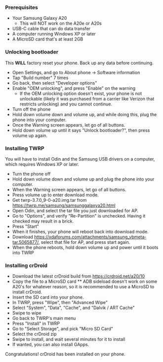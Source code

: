 ### Prerequisites
* Your Samsung Galaxy A20
    * This will NOT work on the A20e or A20s
* USB-C cable that can do data transfer
* A computer running Windows XP or later
* A MicroSD card that's at least 2GB

### Unlocking bootloader
This **WILL** factory reset your phone. Back up any data before continuing.
* Open Settings, and go to About phone -> Software information
* Tap "Build number" 7 times
* Go back, then select "Developer options"
* Enable "OEM unlocking", and press "Enable" on the warning
    * If the OEM unlocking option doesn't exist, your phone is not unlockable (likely it was purchased from a carrier like Verizon that restricts unlocking) and you cannot continue.
* Turn off the phone
* Hold down volume down and volume up, and while doing this, plug the phone into your computer.
* Once the Warning screen appears, let go of all buttons.
* Hold down volume up until it says "Unlock bootloader?", then press volume up again.

### Installing TWRP
You will have to install Odin and the Samsung USB drivers on a computer, which requires Windows XP or later. 
* Turn the phone off
* Hold down volume down and volume up and plug the phone into your computer.
* When the Warning screen appears, let go of all buttons.
* Press volume up to enter download mode.
* Get twrp-3.7.0_9-0-a20.img.tar from https://twrp.me/samsung/samsunggalaxya20.html
* Open Odin, and select the tar file you just downloaded for AP.
* Go to "Options", and verify "Re-Partition" is unchecked. Having it checked may result in a brick.
* Press "Start"
* When it finishes, your phone will reboot back into download mode.
* Download https://xdaforums.com/attachments/samsung_vbmeta-tar.5065877/, select that file for AP, and press start again.
* When the phone reboots, hold down volume up and power until it boots into TWRP

### Installing crDroid
* Download the latest crDroid build from https://crdroid.net/a20/10
* Copy the file to a MicroSD card
** ADB sideload doesn't work on some A20's for whatever reason, so it is recommended to use a MicroSD to install crDroid.
* Insert the SD card into your phone.
* In TWRP, press "Wipe", then "Advanced Wipe"
* Select "System", "Data", "Cache", and "Dalvik / ART Cache"
* Swipe to wipe
* Go back to TWRP's main menu
* Press "Install" in TWRP
* Go to "Select Storage", and pick "Micro SD Card"
* Select the crDroid zip
* Swipe to install, and wait several minutes for it to install
* If wanted, you can also install GApps.

Congratulations! crDroid has been installed on your phone.
